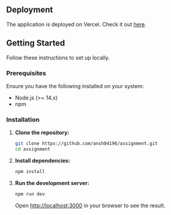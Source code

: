  
## Deployment

The application is deployed on Vercel. Check it out [here](https://assignment-eta-ten.vercel.app/).

## Getting Started

Follow these instructions to set up locally.

### Prerequisites

Ensure you have the following installed on your system:

- Node.js (>= 14.x)
- npm

### Installation

1. **Clone the repository:**

   ```sh
   git clone https://github.com/ansh04196/assignment.git
   cd assignment
   ```

2. **Install dependencies:**

   ```sh
   npm install
   ```


4. **Run the development server:**

   ```sh
   npm run dev
   ```

   Open [http://localhost:3000](http://localhost:3000) in your browser to see the result.
